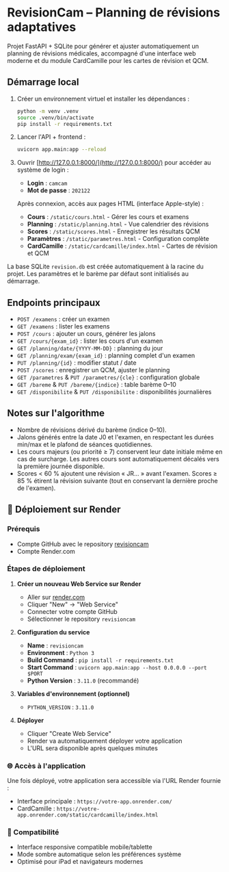 # RevisionCam – Planning de révisions adaptatives

Projet FastAPI + SQLite pour générer et ajuster automatiquement un planning de révisions médicales, accompagné d'une interface web moderne et du module CardCamille pour les cartes de révision et QCM.

## Démarrage local

1. Créer un environnement virtuel et installer les dépendances :

   ```bash
   python -m venv .venv
   source .venv/bin/activate
   pip install -r requirements.txt
   ```

2. Lancer l'API + frontend :

   ```bash
   uvicorn app.main:app --reload
   ```

3. Ouvrir [http://127.0.0.1:8000/](http://127.0.0.1:8000/) pour accéder au système de login :
   - **Login** : `camcam`
   - **Mot de passe** : `202122`
   
   Après connexion, accès aux pages HTML (interface Apple-style) :
   - **Cours** : `/static/cours.html` - Gérer les cours et examens
   - **Planning** : `/static/planning.html` - Vue calendrier des révisions
   - **Scores** : `/static/scores.html` - Enregistrer les résultats QCM
   - **Paramètres** : `/static/parametres.html` - Configuration complète
   - **CardCamille** : `/static/cardcamille/index.html` - Cartes de révision et QCM

La base SQLite `revision.db` est créée automatiquement à la racine du projet. Les paramètres et le barème par défaut sont initialisés au démarrage.

## Endpoints principaux

- `POST /examens` : créer un examen
- `GET /examens` : lister les examens
- `POST /cours` : ajouter un cours, générer les jalons
- `GET /cours/{exam_id}` : lister les cours d'un examen
- `GET /planning/date/{YYYY-MM-DD}` : planning du jour
- `GET /planning/exam/{exam_id}` : planning complet d'un examen
- `PUT /planning/{id}` : modifier statut / date
- `POST /scores` : enregistrer un QCM, ajuster le planning
- `GET /parametres` & `PUT /parametres/{cle}` : configuration globale
- `GET /bareme` & `PUT /bareme/{indice}` : table barème 0–10
- `GET /disponibilite` & `PUT /disponibilite` : disponibilités journalières

## Notes sur l'algorithme

- Nombre de révisions dérivé du barème (indice 0–10).
- Jalons générés entre la date J0 et l'examen, en respectant les durées min/max et le plafond de séances quotidiennes.
- Les cours majeurs (ou priorité ≥ 7) conservent leur date initiale même en cas de surcharge. Les autres cours sont automatiquement décalés vers la première journée disponible.
- Scores < 60 % ajoutent une révision « JR… » avant l'examen. Scores ≥ 85 % étirent la révision suivante (tout en conservant la dernière proche de l'examen).

## 🚀 Déploiement sur Render

### Prérequis
- Compte GitHub avec le repository [revisioncam](https://github.com/camcarre/revisioncam.git)
- Compte Render.com

### Étapes de déploiement

1. **Créer un nouveau Web Service sur Render**
   - Aller sur [render.com](https://render.com)
   - Cliquer "New" → "Web Service"
   - Connecter votre compte GitHub
   - Sélectionner le repository `revisioncam`

2. **Configuration du service**
   - **Name** : `revisioncam`
   - **Environment** : `Python 3`
   - **Build Command** : `pip install -r requirements.txt`
   - **Start Command** : `uvicorn app.main:app --host 0.0.0.0 --port $PORT`
   - **Python Version** : `3.11.0` (recommandé)

3. **Variables d'environnement (optionnel)**
   - `PYTHON_VERSION` : `3.11.0`

4. **Déployer**
   - Cliquer "Create Web Service"
   - Render va automatiquement déployer votre application
   - L'URL sera disponible après quelques minutes

### 🌐 Accès à l'application
Une fois déployé, votre application sera accessible via l'URL Render fournie :
- Interface principale : `https://votre-app.onrender.com/`
- CardCamille : `https://votre-app.onrender.com/static/cardcamille/index.html`

### 📱 Compatibilité
- Interface responsive compatible mobile/tablette
- Mode sombre automatique selon les préférences système
- Optimisé pour iPad et navigateurs modernes
